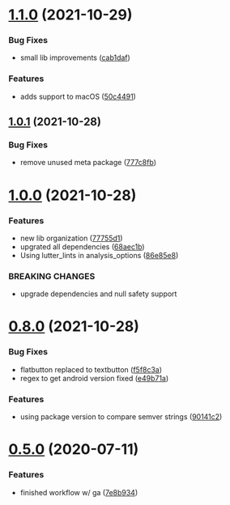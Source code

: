 # [1.1.0](https://github.com/diegocosta/flutter_siren/compare/v1.0.1...v1.1.0) (2021-10-29)


### Bug Fixes

* small lib improvements ([cab1daf](https://github.com/diegocosta/flutter_siren/commit/cab1daffb647a4d83c610b80d6c3774fdddb5967))


### Features

* adds support to macOS ([50c4491](https://github.com/diegocosta/flutter_siren/commit/50c449159bd108f25aeabc7aea1d8a1075f9d34e))



## [1.0.1](https://github.com/diegocosta/flutter_siren/compare/v1.0.0...v1.0.1) (2021-10-28)


### Bug Fixes

* remove unused meta package ([777c8fb](https://github.com/diegocosta/flutter_siren/commit/777c8fb5f058454f3e5662370ad120809c4a95b5))



# [1.0.0](https://github.com/diegocosta/flutter_siren/compare/v0.8.0...v1.0.0) (2021-10-28)


### Features

* new lib organization ([77755d1](https://github.com/diegocosta/flutter_siren/commit/77755d11cca73bae0bb87b96e83ae70e96b0d9fc))
* upgrated all dependencies ([68aec1b](https://github.com/diegocosta/flutter_siren/commit/68aec1bb05ccf7d1bd26c5ab67ee99527474b5dc))
* Using lutter_lints in analysis_options ([86e85e8](https://github.com/diegocosta/flutter_siren/commit/86e85e8bd9dadaf81be24b23f6c20a9217515503))


### BREAKING CHANGES

* upgrade dependencies and null safety support



# [0.8.0](https://github.com/diegocosta/flutter_siren/compare/v0.5.0...v0.8.0) (2021-10-28)


### Bug Fixes

* flatbutton replaced to textbutton ([f5f8c3a](https://github.com/diegocosta/flutter_siren/commit/f5f8c3a680bfe6a627a82c5b7534ccd0c462f07c))
* regex to get android version fixed ([e49b71a](https://github.com/diegocosta/flutter_siren/commit/e49b71a05c8fdc75909ec9c362b21542ddf3562f))


### Features

* using package version to compare semver strings ([90141c2](https://github.com/diegocosta/flutter_siren/commit/90141c26d83cc0448becad2b8e5cf8b9db1901d3))



# [0.5.0](https://github.com/diegocosta/flutter_siren/compare/v0.4.0...v0.5.0) (2020-07-11)


### Features

* finished workflow w/ ga ([7e8b934](https://github.com/diegocosta/flutter_siren/commit/7e8b934224ebeb6a063ec5ce0c44ec7d41f52e44))



